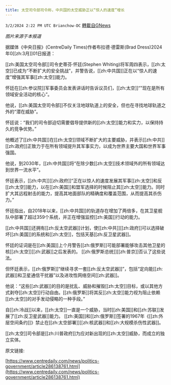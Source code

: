 ```yaml
---
title: 太空司令部司令称，中共国的太空威胁正以“惊人的速度”增长
---
```

`3/2/2024 2:22 PM UTC Brianchow-DC` [轉載自GNews](https://gnews.org/articles/2359211)

*图片来源于本报道*

据媒体《中央日报》(CentreDaily Times)作者布拉德·德雷斯(Brad Dress)2024年0[[zh:3月]]01日报道：

[[zh:美国太空司令部]]司令史蒂芬·怀廷(Stephen Whiting)将军周四表示，[[zh:太空]]已成为“不断扩大的安全挑战”，并警告说，[[zh:中共国]]正在以“惊人的速度”增强其军事[[zh:太空]]能力。

怀廷在[[zh:参议院]]军事委员会发表讲话时告诉议员们，[[zh:太空]]“"现在是所有领域安全活动的核心”。

他说，[[zh:美国太空司令部]]不仅关注地球轨道上的安全，但也在寻找地球轨道之外的“潜在威胁”。

怀廷说：“我们的司令部迫切需要倡导提供新的[[zh:太空]]能力和实力，以保持持久的竞争优势。”

他概述了[[zh:中共国]]在[[zh:太空]]领域不断扩大的主要威胁，并表示[[zh:中共]][[zh:政府]]正致力于在所有领域提升其军事实力，以成为世界主要大国和世界军事强国。

他说，到2030年，[[zh:中共国]]将“在除少数[[zh:太空]]技术领域外的所有领域达到世界一流水平”。

怀廷表示，[[zh:中共]][[zh:政府]]“正在以惊人的速度发展其军事[[zh:太空]]和反[[zh:太空]]能力，以在[[zh:美国]]和盟军选择的时候阻止其[[zh:太空]]能力。同时扩大其远程射击的能力，提高其地面部队的精确度和覆盖范围，从而提高其杀伤力。”

怀廷指出，自2018年以来，[[zh:中共国]]的轨道存在增加了两倍多，在其卫星舰队中部署了超过359个系统，并正在增强监控[[zh:美国]]行动的能力。

[[zh:中共国]]还拥有[[zh:反太空武器]]计划，使[[zh:中共]][[zh:政府]]可以选择破坏[[zh:美国]]的系统和[[zh:太空]]，包括天基[[zh:反卫星武器]]。

怀廷的证词是在[[zh:美国]]上个月警告[[zh:俄罗斯]]可能部署能够攻击其他卫星的核[[zh:太空]][[zh:武器]]之后发表的。 [[zh:俄罗斯总统]][[zh:普京]]否认了这些说法。

但怀廷表示，[[zh:俄罗斯]]“继续寻求一套[[zh:反太空武器]]”，包括“定向能[[zh:武器]]和卫星通信干扰器”以及进攻性网络空间[[zh:武器]]。

他说：“这些[[zh:武器]]的目的是扰乱、威胁和摧毁[[zh:太空]]目标，或以其他方式剥夺[[zh:太空]]行动自由。[[zh:俄罗斯]]将其反[[zh:太空]]能力视为阻止依赖[[zh:太空]]的对手发动侵略的一种手段。”

自[[zh:冷战]]以来，[[zh:太空]]一直是一个威胁，当时[[zh:美国]]和[[zh:苏联]]发展了[[zh:反卫星武器]]能力。 [[zh:美国]]和[[zh:俄罗斯]]签署的1967年《[[zh:外层空间条约]]》禁止在[[zh:太空部署]][[zh:核武器]]和[[zh:大规模杀伤性武器]]。

[[zh:太空]]司令部是[[zh:川普政府]]为应对新出现的[[zh:太空]]威胁，而成立的独立实体。

         
原文链接:

[https://www.centredaily.com/news/politics-government/article286138761.html](https://www.centredaily.com/news/politics-government/article286138761.html)
